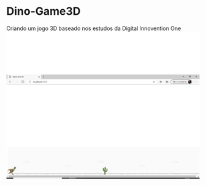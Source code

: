 # Dino-Game3D

Criando um jogo 3D baseado nos estudos da Digital Innovention One
![alt text](http://github.com/CassDs/Dino-Game3D/blob/master/img/tela.png?raw=true)
